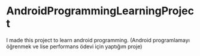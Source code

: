 # AndroidProgrammingLearningProject
 I made this project to learn android programming. (Android programlamayı öğrenmek ve lise performans ödevi için yaptığım proje)

